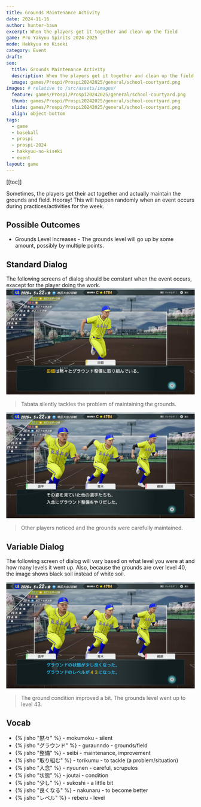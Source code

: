 ```yaml
---
title: Grounds Maintenance Activity
date: 2024-11-16
author: hunter-baun
excerpt: When the players get it together and clean up the field
game: Pro Yakyuu Spirits 2024-2025
mode: Hakkyuu no Kiseki
category: Event
draft: 
seo:
  title: Grounds Maintenance Activity
  description: When the players get it together and clean up the field
  image: games/Prospi/Prospi20242025/general/school-courtyard.png
images: # relative to /src/assets/images/
  feature: games/Prospi/Prospi20242025/general/school-courtyard.png
  thumb: games/Prospi/Prospi20242025/general/school-courtyard.png
  slide: games/Prospi/Prospi20242025/general/school-courtyard.png
  align: object-bottom
tags:
  - game
  - baseball
  - prospi
  - prospi-2024
  - hakkyuu-no-kiseki
  - event
layout: game
---
```

[[toc]]

Sometimes, the players get their act together and actually maintain the grounds and field. Hooray! This will happen randomly when an event occurs during practices/activities for the week.

## Possible Outcomes
- Grounds Level Increases - The grounds level will go up by some amount, possibly by multiple points.

## Standard Dialog
The following screens of dialog should be constant when the event occurs, exacept for the player doing the work.
![Tabata decides to help out](/assets/images/games/Prospi/Prospi20242025/HakkyuNoKiseki/Events/Grounds-Maintenance/player-grounds-maintenance-event-1.png)
> Tabata silently tackles the problem of maintaining the grounds.

![Other players notice and join in](/assets/images/games/Prospi/Prospi20242025/HakkyuNoKiseki/Events/Grounds-Maintenance/player-grounds-maintenance-event-2.png)
> Other players noticed and the grounds were carefully maintained.

## Variable Dialog
The following screen of dialog will vary based on what level you were at and how many levels it went up. Also, because the grounds are over level 40, the image shows black soil instead of white soil.

![Grounds level went up to 43](/assets/images/games/Prospi/Prospi20242025/HakkyuNoKiseki/Events/Grounds-Maintenance/player-grounds-maintenance-event-3.png)
> The ground condition improved a bit. The grounds level went up to level 43.

## Vocab
- {% jisho "黙々" %} - mokumoku - silent
- {% jisho "グラウンド" %} - guraunndo - grounds/field
- {% jisho "整備" %} - seibi - maintenance, improvement
- {% jisho "取り組む" %} - torikumu - to tackle (a problem/situation)
- {% jisho "入念" %} - nyuunen - careful, scrupulos
- {% jisho "状態" %} - joutai - condition
- {% jisho "少し" %} - sukoshi - a little bit
- {% jisho "良くなる" %} - nakunaru - to become better
- {% jisho "レベル" %} - reberu - level